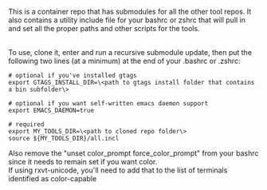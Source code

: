 This is a container repo that has submodules for all the other tool repos.
It also contains a utility include file for your bashrc or zshrc that will pull in
and set all the proper paths and other scripts for the tools.
<br><br>

To use, clone it, enter and run a recursive submodule update, then put the
following two lines (at a minimum) at the end of your .bashrc or .zshrc:

```
# optional if you've installed gtags
export GTAGS_INSTALL_DIR=\<path to gtags install folder that contains a bin subfolder\>

# optional if you want self-written emacs daemon support
export EMACS_DAEMON=true

# required
export MY_TOOLS_DIR=\<path to cloned repo folder\>
source ${MY_TOOLS_DIR}/all.incl
```

Also remove the "unset color_prompt force_color_prompt" from your bashrc since it needs to remain set if you want color.<br>
If using rxvt-unicode, you'll need to add that to the list of terminals identified as color-capable
